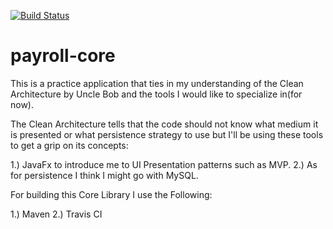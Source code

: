 [![Build Status](https://travis-ci.org/Pofay/payroll-core.svg?branch=develop)](https://travis-ci.org/Pofay/payroll-core)

# payroll-core
This is a practice application that ties in my understanding of the Clean Architecture by Uncle Bob and the tools I would like to specialize in(for now). 

The Clean Architecture tells that the code should not know what medium it is presented or what persistence strategy to use but I'll be using these tools to get a grip on its concepts:

1.) JavaFx to introduce me to UI Presentation patterns such as MVP.
2.) As for persistence I think I might go with MySQL.

For building this Core Library I use the Following:

1.) Maven 
2.) Travis CI

